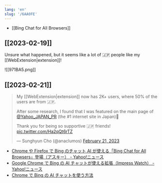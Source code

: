 ```yaml
---
lang: 'en'
slug: '/6AA0FE'
---
```


- [[Bing Chat for All Browsers]]

## [[2023-02-19]]

Unsure what happened, but it seems like a lot of 🇯🇵 people like my [[WebExtension|extension]]!

![[971BA5.png]]

## [[2023-02-21]]

> My [[WebExtension|extension]] now has 2K+ users, where 50% of the users are from 🇯🇵.
>
> After some research, I found that I was featured on the main page of [@Yahoo_JAPAN_PR](https://twitter.com/Yahoo_JAPAN_PR?ref_src=twsrc%5Etfw) (the #1 internet site in Japan)💖
>
> Thank you for being so supportive 🇯🇵 friends! [pic.twitter.com/Ha2qQt6rTZ](https://t.co/Ha2qQt6rTZ)
>
> — Sunghyun Cho (@anaclumos) [February 21, 2023](https://twitter.com/anaclumos/status/1627974844385206273?ref_src=twsrc%5Etfw)

- [Chrome や Firefox で Bing のチャット AI が使える「Bing Chat for All Browsers」登場（アスキー） - Yahoo!ニュース](https://news.yahoo.co.jp/articles/fa91cea4b421a3147e3345bb74f552fd3066e74f)
- [Google Chrome で Bing の AI チャットが使える拡張（Impress Watch） - Yahoo!ニュース](https://news.yahoo.co.jp/articles/7b4bc16e99c8cb430851d18337fa9957e8dd9b07)
- [Chrome で Bing の AI チャットを使う方法](https://jabrek.net/bing_ai_chrome/)
